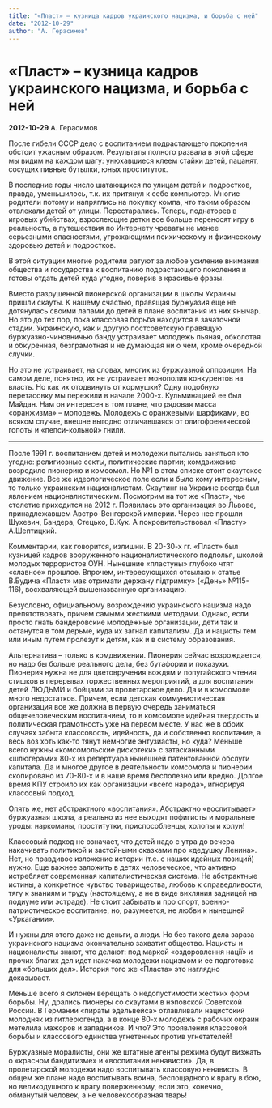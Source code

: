 ```yaml
---
title: "«Пласт» – кузница кадров украинского нацизма, и борьба с ней"
date: "2012-10-29"
author: "А. Герасимов"
---
```


# «Пласт» – кузница кадров украинского нацизма, и борьба с ней

**2012-10-29** А. Герасимов

После гибели СССР дело с воспитанием подрастающего поколения обстоит ужасным образом. Результаты полного развала в этой сфере мы видим на каждом шагу: унюхавшиеся клеем стайки детей, пацанят, сосущих пивные бутылки, юных проституток.

В последние годы число шатающихся по улицам детей и подростков, правда, уменьшилось, т.к. их притянул к себе компьютер. Многие родители потому и напряглись на покупку компа, что таким образом отвлекали детей от улицы. Перестарались. Теперь, поднаторев в игровых убийствах, взрослеющие детки все больше переносят игру в реальность, а путешествия по Интернету чреваты не менее серьезными опасностями, угрожающими психическому и физическому здоровью детей и подростков.

В этой ситуации многие родители ратуют за любое усиление внимания общества и государства к воспитанию подрастающего поколения и готовы отдать детей куда угодно, поверив в красивые фразы.

Вместо разрушенной пионерской организации в школы Украины пришли скауты. К нашему счастью, правящая буржуазия еще не дотянулась своими лапами до детей в плане воспитания из них янычар. Но это до тех пор, пока классовая борьба находится в зачаточной стадии. Украинскую, как и другую постсоветскую правящую буржуазно-чиновничью банду устраивает молодежь пьяная, обколотая и обкуренная, безграмотная и не думающая ни о чем, кроме очередной случки.

Но это не устраивает, на словах, многих из буржуазной оппозиции. На самом деле, понятно, их не устраивает монополия конкурентов на власть. Но как их отодвинуть от кормушки? Одну подобную перетасовку мы пережили в начале 2000-х. Кульминацией ее был Майдан. Нам он интересен в том плане, что рядовая масса «оранжизма» – молодежь. Молодежь с оранжевыми шарфиками, во всяком случае, внешне выгодно отличавшаяся от олигофренической гопоты и «пепси-кольной» гнили.

***

После 1991 г. воспитанием детей и молодежи пытались заняться кто угодно: религиозные секты, политические партии; комдвижение возродило пионерию и комсомол. Но №1 в этом списке стоит скаутское движение. Все же идеологическое поле если и было кому интересным, то только украинским националистам. Скаутинг на Украине всегда был явлением националистическим. Посмотрим на тот же «Пласт», чье столетие приходится на 2012 г. Появилась это организация во Львове, принадлежавшем Австро-Венгерской империи. Через нее прошли Шухевич, Бандера, Стецько, В.Кук. А покровительствовал «Пласту» А.Шептицкий.

Комментарии, как говорится, излишни. В 20-30-х гг. «Пласт» был кузницей кадров вооруженного националистического подполья, школой молодых террористов ОУН. Нынешние «пластуны» глубоко чтят «славное» прошлое. Впрочем, интересующихся отсылаю к статье В.Будича «Пласт» має отримати держану підтримку» («День» №115-116), восхваляющей вышеназванную организацию.

Безусловно, официальному возрождению украинского нацизма надо препятствовать, причем самыми жесткими методами. Однако, если просто гнать бандеровские молодежные организации, дети так и останутся в том дерьме, куда их загнал капитализм. Да и нацисты тем или иным путем пролезут к детям, как и в систему образования.

Альтернатива – только в комдвижении. Пионерия сейчас возрождается, но надо бы больше реального дела, без бутафории и показухи. Пионерия нужна не для цветовручения вождям и попугайского чтения стишков в перерывах торжественных мероприятий, а для воспитания детей ЛЮДЬМИ и бойцами за пролетарское дело. Да и в комсомоле много недостатков. Причем, если детская коммунистическая организация все же должна в первую очередь заниматься общечеловеческим воспитанием, то в комсомоле идейная твердость и политическая грамотность уже на первом месте. У нас же в обоих случаях забыта классовость, идейность, да и собственно воспитание, а весь воз хоть как-то тянут немногие энтузиасты, но куда? Меньше всего нужны «комсомольские дискотеки» с затасканными «шлюгерами» 80-х из репертуара нынешней патентованной обслуги капитала. Да и многое другое в деятельности комсомола и пионерии скопировано из 70-80-х и в наше время бесполезно или вредно. Долгое время КПУ строило их как организации «всего народа», игнорируя классовый подход.

Опять же, нет абстрактного «воспитания». Абстрактно «воспитывает» буржуазная школа, а реально из нее выходят пофигисты и моральные уроды: наркоманы, проститутки, приспособленцы, холопы и холуи!

Классовый подход не означает, что детей надо с утра до вечера накачивать политикой и застойными сказками про «дедушку Ленина». Нет, но правдивое изложение истории (т.е. с наших идейных позиций) нужно. Еще важнее заложить в детях человеческое, что активно истребляет современная капиталистическая система. Не абстрактные истины, а конкретное чувство товарищества, любовь к справедливости, тягу к знаниям и труду (настоящему, а не в виде вихляния задницей на подиуме или эстраде). Не стоит забывать и про спорт, военно-патриотическое воспитание, но, разумеется, не любви к нынешней «Уркагании».

И нужны для этого даже не деньги, а люди. Но без такого дела зараза украинского нацизма окончательно захватит общество. Нацисты и националисты знают, что делают: под маркой «оздоровлення нації» и прочих благих дел идет накачка молодежи нацизмом и ее подготовка для «больших дел». История того же «Пласта» это наглядно доказывает.

Меньше всего я склонен верещать о недопустимости жестких форм борьбы. Ну, дрались пионеры со скаутами в нэповской Советской России. В Германии «пираты эдельвейса» отлавливали нацистский молодняк из гитлерюгенда, а в конце 80-х молодежь с рабочих окраин метелила мажоров и западников. И что? Это проявления классовой борьбы и классового единства угнетенных против угнетателей!

Буржуазные моралисты, они же штатные агенты режима будут визжать о «красном бандитизме» и «воспитании ненависти». Да, в пролетарской молодежи надо воспитывать классовую ненависть. В общем же плане надо воспитывать воина, беспощадного к врагу в бою, но великодушного к врагу поверженному, если это, конечно, обманутый человек, а не человекообразная тварь!